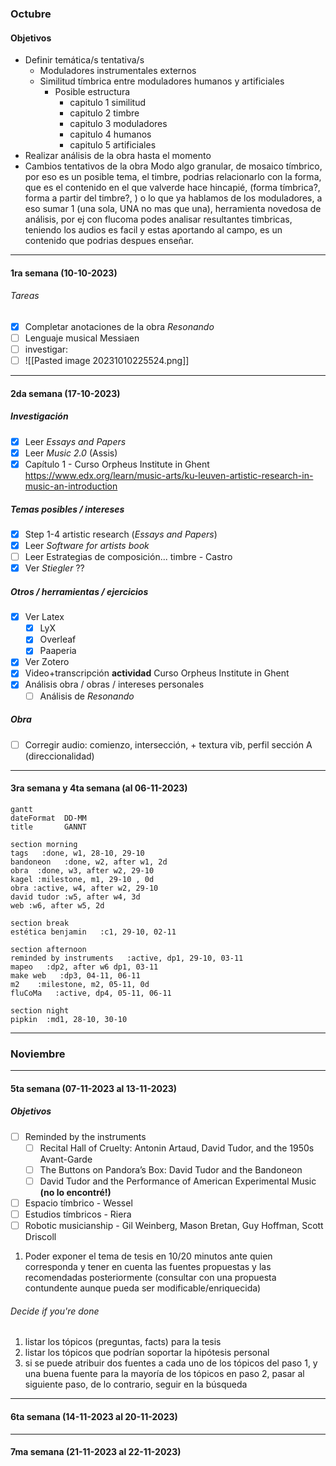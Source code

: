 ### Octubre
#### Objetivos
- Definir temática/s tentativa/s
	- Moduladores instrumentales externos
	- Similitud tímbrica entre moduladores humanos y artificiales
		- Posible estructura
			- capitulo 1 similitud
			- capitulo 2 timbre
			- capitulo 3 moduladores
			- capitulo 4 humanos
			- capitulo 5 artificiales
- Realizar análisis de la obra hasta el momento
- Cambios tentativos de la obra
Modo algo granular, de mosaico tímbrico, por eso es un posible tema, el timbre, podrias relacionarlo con la forma, que es el contenido en el que valverde hace hincapié, (forma tímbrica?, forma a partir del timbre?, ) o lo que ya hablamos de los moduladores, a eso sumar 1 (una sola, UNA no mas que una), herramienta novedosa de análisis, por ej  con flucoma podes analisar resultantes timbricas, teniendo los audios es facil y estas aportando al campo, es un contenido que podrias despues enseñar.
---
#### 1ra semana (10-10-2023)
###### Tareas
- [x] Completar anotaciones de la obra *Resonando*
- [ ] Lenguaje musical Messiaen
- [ ] investigar:
- [ ] ![[Pasted image 20231010225524.png]]
---
#### 2da semana (17-10-2023)

##### Investigación
- [x] Leer *Essays and Papers*
- [x] Leer *Music 2.0* (Assis)
- [x] Capítulo 1 - Curso Orpheus Institute in Ghent https://www.edx.org/learn/music-arts/ku-leuven-artistic-research-in-music-an-introduction
##### Temas posibles / intereses
- [x] Step 1-4 artistic research (*Essays and Papers*)
- [x] Leer *Software for artists book*
- [ ] Leer Estrategias de composición... timbre - Castro
- [x] Ver *Stiegler* ??
##### Otros / herramientas / ejercicios
- [x] Ver Latex
	- [x] LyX
	- [x] Overleaf
	- [x] Paaperia
- [x] Ver Zotero
- [x] Video+transcripción **actividad** Curso Orpheus Institute in Ghent
- [x] Análisis obra / obras / intereses personales
	- [ ] Análisis de *Resonando*
##### Obra
- [ ] Corregir audio: comienzo, intersección, + textura vib, perfil sección A (direccionalidad)
---
#### 3ra semana y 4ta semana (al 06-11-2023)
```mermaid
gantt
dateFormat  DD-MM
title       GANNT

section morning
tags   :done, w1, 28-10, 29-10
bandoneon   :done, w2, after w1, 2d
obra  :done, w3, after w2, 29-10
kagel :milestone, m1, 29-10 , 0d
obra :active, w4, after w2, 29-10
david tudor :w5, after w4, 3d
web :w6, after w5, 2d

section break
estética benjamin   :c1, 29-10, 02-11

section afternoon
reminded by instruments   :active, dp1, 29-10, 03-11
mapeo   :dp2, after w6 dp1, 03-11
make web   :dp3, 04-11, 06-11
m2    :milestone, m2, 05-11, 0d
fluCoMa   :active, dp4, 05-11, 06-11

section night
pipkin  :md1, 28-10, 30-10
```
---
### Noviembre
---
#### 5ta semana (07-11-2023 al 13-11-2023)
##### Objetivos

- [ ] Reminded by the instruments
	- [ ] Recital Hall of Cruelty: Antonin Artaud, David Tudor, and the 1950s Avant-Garde
	- [ ] The Buttons on Pandora’s Box: David Tudor and the Bandoneon
	- [ ] David Tudor and the Performance of American Experimental Music **(no lo encontré!)**
- [ ] Espacio tímbrico - Wessel
- [ ] Estudios tímbricos - Riera
- [ ] Robotic musicianship - Gil Weinberg, Mason Bretan, Guy Hoffman, Scott Driscoll

1. Poder exponer el tema de tesis en 10/20 minutos ante quien corresponda y tener en cuenta las fuentes propuestas y las recomendadas posteriormente (consultar con una propuesta contundente aunque pueda ser modificable/enriquecida)
###### Decide if you're done
1. listar los tópicos (preguntas, facts) para la tesis
2. listar los tópicos que podrían soportar la hipótesis personal 
3. si se puede atribuir dos fuentes a cada uno de los tópicos del paso 1, y una buena fuente para la mayoría de los tópicos en paso 2, pasar al siguiente paso, de lo contrario, seguir en la búsqueda
---
#### 6ta semana (14-11-2023 al 20-11-2023)
---
#### 7ma semana (21-11-2023 al 22-11-2023)

